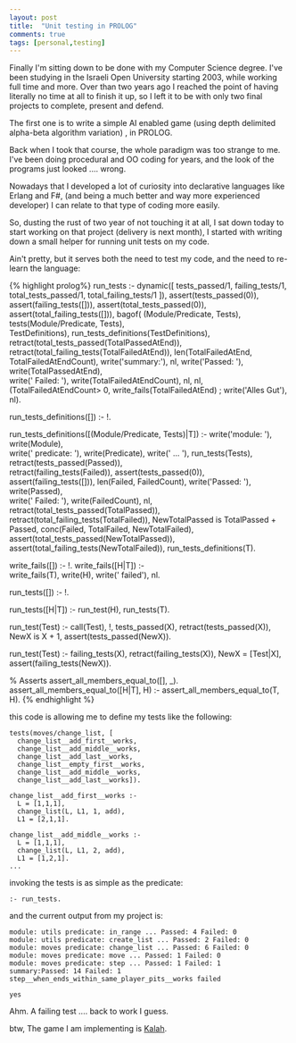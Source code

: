```yaml
---
layout: post
title:  "Unit testing in PROLOG"
comments: true
tags: [personal,testing]
---
```



Finally I'm sitting down to be done with my Computer Science degree. I've been studying in the Israeli Open University starting 2003, while working full time and more. Over than two years ago I reached the point of having literally no time at all to finish it up, so I left it to be with only two final projects to complete, present and defend. 

The first one is to write a simple AI enabled game (using depth delimited alpha-beta algorithm variation) , in PROLOG.



Back when I took that course, the whole paradigm was too strange to me. I've been doing procedural and OO coding for years, and the look of the programs just looked .... wrong.

Nowadays that I developed a lot of curiosity into declarative languages like Erlang and F#, (and being a much better and way more experienced developer) I can relate to that type of coding more easily.



So, dusting the rust of two year of not touching it at all, I sat down today to start working on that project (delivery is next month), I started with writing down a small helper for running unit tests on my code.



Ain't pretty, but it serves both the need to test my code, and the need to re-learn the language:



{% highlight prolog%}
run_tests :- 
  dynamic([ tests_passed/1, failing_tests/1, total_tests_passed/1, total_failing_tests/1 ]), 
  assert(tests_passed(0)), 
  assert(failing_tests([])), 
  assert(total_tests_passed(0)), 
  assert(total_failing_tests([])), 
  bagof( (Module/Predicate, Tests),  
    tests(Module/Predicate, Tests),  
    TestDefinitions), 
  run_tests_definitions(TestDefinitions), 
  retract(total_tests_passed(TotalPassedAtEnd)),  
  retract(total_failing_tests(TotalFailedAtEnd)), 
  len(TotalFailedAtEnd, TotalFailedAtEndCount), 
  write('summary:'), 
  nl, 
  write('Passed: '), 
  write(TotalPassedAtEnd),  
  write(' Failed: '), 
  write(TotalFailedAtEndCount), 
  nl, 
  nl, 
  (TotalFailedAtEndCount> 0, write_fails(TotalFailedAtEnd) ; write('Alles Gut'), nl). 

run_tests_definitions([]) :- 
  !.

run_tests_definitions([(Module/Predicate, Tests)|T]) :- 
  write('module: '), 
  write(Module),  
  write(' predicate: '), 
  write(Predicate), 
  write(' ... '), 
  run_tests(Tests), 
  retract(tests_passed(Passed)),  
  retract(failing_tests(Failed)), 
  assert(tests_passed(0)), 
  assert(failing_tests([])), 
  len(Failed, FailedCount), 
  write('Passed: '), 
  write(Passed),  
  write(' Failed: '), 
  write(FailedCount), 
  nl,  
  retract(total_tests_passed(TotalPassed)),  
  retract(total_failing_tests(TotalFailed)), 
  NewTotalPassed is TotalPassed + Passed, 
  conc(Failed, TotalFailed, NewTotalFailed), 
  assert(total_tests_passed(NewTotalPassed)),  
  assert(total_failing_tests(NewTotalFailed)), 
  run_tests_definitions(T). 

write_fails([]) :-
  !.
write_fails([H|T]) :-  
  write_fails(T), 
  write(H),
  write(' failed'), 
  nl. 

run_tests([]) :- 
  !.

run_tests([H|T]) :- 
  run_test(H), 
  run_tests(T). 

run_test(Test) :- 
  call(Test),
  !, 
  tests_passed(X),
  retract(tests_passed(X)),
  NewX is X + 1, assert(tests_passed(NewX)).

run_test(Test) :- 
  failing_tests(X),
  retract(failing_tests(X)), 
  NewX = [Test|X], 
  assert(failing_tests(NewX)). 
  
% Asserts
assert_all_members_equal_to([], _).
assert_all_members_equal_to([H|T], H) :- 
  assert_all_members_equal_to(T, H). 
{% endhighlight %}



this code is allowing me to define my tests like the following:

```
tests(moves/change_list, [ 
  change_list__add_first__works, 
  change_list__add_middle__works, 
  change_list__add_last__works, 
  change_list__empty_first__works, 
  change_list__add_middle__works, 
  change_list__add_last__works]). 

change_list__add_first__works :- 
  L = [1,1,1],
  change_list(L, L1, 1, add), 
  L1 = [2,1,1]. 
  
change_list__add_middle__works :- 
  L = [1,1,1],
  change_list(L, L1, 2, add), 
  L1 = [1,2,1].
...

```



invoking the tests is as simple as the predicate:

```
:- run_tests.
```



and the current output from my project is:

```
module: utils predicate: in_range ... Passed: 4 Failed: 0
module: utils predicate: create_list ... Passed: 2 Failed: 0
module: moves predicate: change_list ... Passed: 6 Failed: 0
module: moves predicate: move ... Passed: 1 Failed: 0
module: moves predicate: step ... Passed: 1 Failed: 1
summary:Passed: 14 Failed: 1
step__when_ends_within_same_player_pits__works failed

yes
```



Ahm. A failing test .... back to work I guess. 



btw, The game I am implementing is [Kalah](http://www.wikimanqala.org/wiki/Kalah). 

